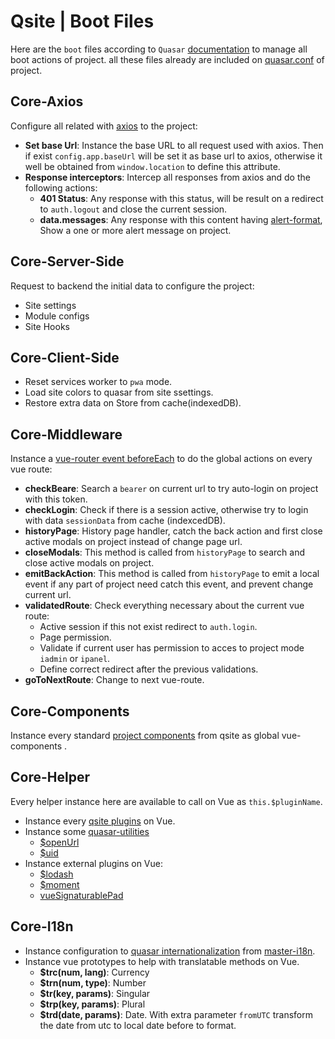 # Qsite | Boot Files
Here are the `boot` files according to `Quasar` [documentation](https://quasar.dev/quasar-cli/boot-files#introduction) to manage all boot actions of project. all these files already are included on [quasar.conf](/docs/VueJs/configurations/otherconfig#quasarconf) of project.

## Core-Axios
Configure all related with [axios](https://github.com/axios/axios) to the project:
- **Set base Url**: Instance the base URL to all request used with axios. Then if exist `config.app.baseUrl` will be set it as base url to axios, otherwise it well be obtained from `window.location` to define this attribute.
- **Response interceptors**: Intercep all responses from axios and do the following actions:
    - **401 Status**: Any response with this status, will be result on a redirect to `auth.logout` and close the current session.
    - **data.messages**: Any response with this content having [alert-format](/docs/VueJs/modules/QSite/QsitePlugins#alert), Show a one or more alert message on project.

## Core-Server-Side
Request to backend the initial data to configure the project:
- Site settings
- Module configs
- Site Hooks

## Core-Client-Side
- Reset services worker to `pwa` mode.
- Load site colors to quasar from site ssettings.
- Restore extra data on Store from cache(indexedDB).

## Core-Middleware
Instance a [vue-router event beforeEach](https://router.vuejs.org/guide/advanced/navigation-guards.html#global-before-guards) to do the global actions on every vue route:
- **checkBeare**: Search a `bearer` on current url to try auto-login on project with this token.
- **checkLogin**: Check if there is a session active, otherwise try to login with data `sessionData` from cache (indexcedDB).
- **historyPage**: History page handler, catch the back action and first close active modals on project instead of change page url.
- **closeModals**: This method is called from `historyPage` to search and close active modals on project. 
- **emitBackAction**: This method is called from `historyPage` to emit a local event if any part of project need catch this event, and prevent change current url.
- **validatedRoute**: Check everything necessary about the current vue route:
    - Active session if this not exist redirect to `auth.login`.
    - Page permission.
    - Validate if current user has permission to acces to project mode `iadmin` or `ipanel`.
    - Define correct redirect after the previous validations.
- **goToNextRoute**: Change to next vue-route.

## Core-Components
Instance every standard [project components](/docs/VueJs/Components) from qsite as global vue-components .

## Core-Helper
Every helper instance here are available to call on Vue as `this.$pluginName`.
- Instance every [qsite plugins](/docs/VueJs/modules/QSite/QsitePlugins) on Vue.
- Instance some [quasar-utilities](https://quasar.dev/quasar-utils/other-utils#introduction)
    - [$openUrl](https://quasar.dev/quasar-utils/other-utils#open-external-url)
    - [$uid](https://quasar.dev/quasar-utils/other-utils#generate-uid)
- Instance external plugins on Vue:
    - [$lodash](https://lodash.com/)
    - [$moment](https://momentjs.com/)
    - [vueSignaturablePad](https://github.com/neighborhood999/vue-signature-pad)

## Core-I18n
- Instance configuration to [quasar internationalization](https://quasar.dev/options/app-internationalization#introduction) from [master-i18n](/docs/VueJs/modules/QSite/QsiteI18n).
- Instance vue prototypes to help with translatable methods on Vue.
    - **$trc(num, lang)**: Currency
    - **$trn(num, type)**: Number
    - **$tr(key, params)**: Singular
    - **$trp(key, params)**: Plural
    - **$trd(date, params)**: Date. With extra parameter `fromUTC` transform the date from utc to local date before to format.